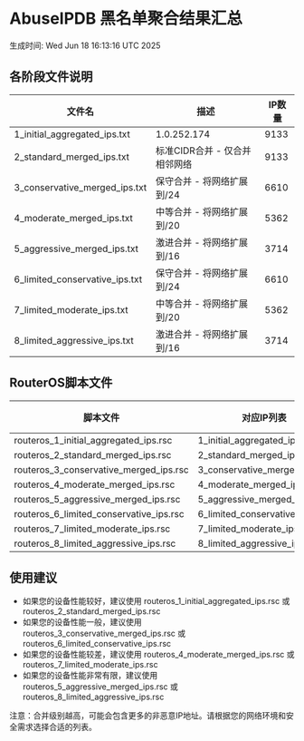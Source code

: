 # AbuseIPDB 黑名单聚合结果汇总
生成时间: Wed Jun 18 16:13:16 UTC 2025

## 各阶段文件说明

| 文件名 | 描述 | IP数量 |
|--------|------|--------|
| 1_initial_aggregated_ips.txt | 1.0.252.174 | 9133 |
| 2_standard_merged_ips.txt | 标准CIDR合并 - 仅合并相邻网络 | 9133 |
| 3_conservative_merged_ips.txt | 保守合并 - 将网络扩展到/24 | 6610 |
| 4_moderate_merged_ips.txt | 中等合并 - 将网络扩展到/20 | 5362 |
| 5_aggressive_merged_ips.txt | 激进合并 - 将网络扩展到/16 | 3714 |
| 6_limited_conservative_ips.txt | 保守合并 - 将网络扩展到/24 | 6610 |
| 7_limited_moderate_ips.txt | 中等合并 - 将网络扩展到/20 | 5362 |
| 8_limited_aggressive_ips.txt | 激进合并 - 将网络扩展到/16 | 3714 |

## RouterOS脚本文件

| 脚本文件 | 对应IP列表 | IP数量 |
|----------|------------|--------|
| routeros_1_initial_aggregated_ips.rsc | 1_initial_aggregated_ips.txt | 9133 |
| routeros_2_standard_merged_ips.rsc | 2_standard_merged_ips.txt | 9133 |
| routeros_3_conservative_merged_ips.rsc | 3_conservative_merged_ips.txt | 6610 |
| routeros_4_moderate_merged_ips.rsc | 4_moderate_merged_ips.txt | 5362 |
| routeros_5_aggressive_merged_ips.rsc | 5_aggressive_merged_ips.txt | 3714 |
| routeros_6_limited_conservative_ips.rsc | 6_limited_conservative_ips.txt | 6610 |
| routeros_7_limited_moderate_ips.rsc | 7_limited_moderate_ips.txt | 5362 |
| routeros_8_limited_aggressive_ips.rsc | 8_limited_aggressive_ips.txt | 3714 |

## 使用建议

- 如果您的设备性能较好，建议使用 routeros_1_initial_aggregated_ips.rsc 或 routeros_2_standard_merged_ips.rsc
- 如果您的设备性能一般，建议使用 routeros_3_conservative_merged_ips.rsc 或 routeros_6_limited_conservative_ips.rsc
- 如果您的设备性能较差，建议使用 routeros_4_moderate_merged_ips.rsc 或 routeros_7_limited_moderate_ips.rsc
- 如果您的设备性能非常有限，建议使用 routeros_5_aggressive_merged_ips.rsc 或 routeros_8_limited_aggressive_ips.rsc

注意：合并级别越高，可能会包含更多的非恶意IP地址。请根据您的网络环境和安全需求选择合适的列表。
